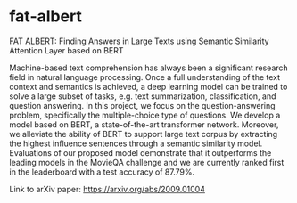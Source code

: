 # fat-albert
FAT ALBERT: Finding Answers in Large Texts using Semantic Similarity Attention Layer based on BERT

Machine-based text comprehension has always been a significant research field in natural language processing. Once a full understanding of the text context and semantics is achieved, a deep learning model can be trained to solve a large subset of tasks, e.g. text summarization, classification, and question answering. In this project, we focus on the question-answering problem, specifically the multiple-choice type of questions. We develop a model based on BERT, a state-of-the-art transformer network. Moreover, we alleviate the ability of BERT to support large text corpus by extracting the highest influence sentences through a semantic similarity model. Evaluations of our proposed model demonstrate that it outperforms the leading models in the MovieQA challenge and we are currently ranked first in the leaderboard with a test accuracy of 87.79%. 

Link to arXiv paper: https://arxiv.org/abs/2009.01004
